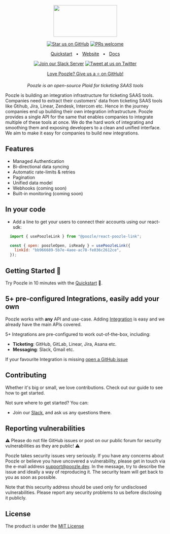 <p align="center">
  <a href="https://poozle.dev"><img src="https://user-images.githubusercontent.com/17528887/221166175-706c5ce3-756e-49b5-985b-1dc5bf40b8e1.svg" width="200" height="100" /></a>
</p>

<div align="center">

[![Star us on GitHub](https://img.shields.io/github/stars/poozlehq/engine?color=FFD700&label=Stars&logo=Github)](https://github.com/poozlehq/engine)
[![PRs welcome](https://img.shields.io/badge/PRs-welcome-brightgreen.svg)](https://docs.poozle.dev/contributing)

[Quickstart](https://docs.poozle.dev/oss/deploy-poozle)
<span>&nbsp;&nbsp;•&nbsp;&nbsp;</span>
[Website](https://poozle.dev/)
<span>&nbsp;&nbsp;•&nbsp;&nbsp;</span>
[Docs](https://docs.poozle.dev)

[![Join our Slack Server](https://img.shields.io/badge/Slack-chat%20with%20us-%235865F2?style=flat&logo=slack&logoColor=%23fff)](https://join.slack.com/t/poozle-community/shared_invite/zt-1u4mz911h-FeWpOA82wA8kyrz3xg58xQ)
[![Tweet at us on Twitter](https://img.shields.io/badge/Twitter-tweet%20at%20us-1da1f2?style=flat&logo=twitter&logoColor=%23fff)](https://twitter.com/poozlehq)

[Love Poozle? Give us a ⭐ on GitHub!](https://github.com/poozlehq/engine)

</div>

<p align="center">
    <em>Poozle is an open-source Plaid for ticketing SAAS tools
</em>
</p>

Poozle is building an integration infrastructure for ticketing SAAS tools. Companies need to extract their customers' data from ticketing SAAS tools like Gtihub, Jira, Linear, Zendesk, Intercom etc. Hence in the journey companies end up building their own integration infrastructure. Poozle provides a single API for the same that enables companies to integrate multiple of these tools at once. We do the hard work of integrating and smoothing them and exposing developers to a clean and unified interface. We aim to make it easy for companies to build new integrations.

## Features
* Managed Authentication
* Bi-directional data syncing
* Automatic rate-limits & retries
* Pagination
* Unified data model
* Webhooks (coming soon)
* Built-in monitoring (coming soon)

## In your code

-   Add a line to get your users to connect their accounts using our react-sdk:

```js
  import { usePoozleLink } from "@poozle/react-poozle-link";

  const { open: poozleOpen, isReady } = usePoozleLink({
    linkId: "bb966689-5b7e-4aee-ac78-fe036c2612ce",
  });
```

## Getting Started 🚀
Try Poozle in 10 minutes with the [Quickstart](https://docs.poozle.dev/quickstart) 🚀.

## 5+ pre-configured Integrations, easily add your own

Poozle works with **any** API and use-case. Adding [Integration](https://docs.poozle.dev/guides/build_new_integration) is easy and we already have the main APIs covered.

5+ Integrations are pre-configured to work out-of-the-box, including:

-   **Ticketing**: GitHub, GitLab, Linear, Jira, Asana etc.
-   **Messaging**: Slack, Gmail etc.

If your favourite Integration is missing
[open a GitHub issue](https://github.com/poozlehq/engine/issues/new)

## Contributing

Whether it's big or small, we love contributions. Check out our guide to see how to get started.

Not sure where to get started? You can:

* Join our [Slack](https://join.slack.com/t/poozle-community/shared_invite/zt-1u4mz911h-FeWpOA82wA8kyrz3xg58xQ), and ask us any questions there.

## Reporting vulnerabilities

⚠️ Please do not file GitHub issues or post on our public forum for security vulnerabilities as they are public! ⚠️

Poozle takes security issues very seriously. If you have any concerns about Poozle or believe you have uncovered a vulnerability, please get in touch via the e-mail address support@poozle.dev. In the message, try to describe the issue and ideally a way of reproducing it. The security team will get back to you as soon as possible.

Note that this security address should be used only for undisclosed vulnerabilities. Please report any security problems to us before disclosing it publicly.

## License

The product is under the [MIT License](https://github.com/poozlehq/engine/blob/main/LICENSE.md)
